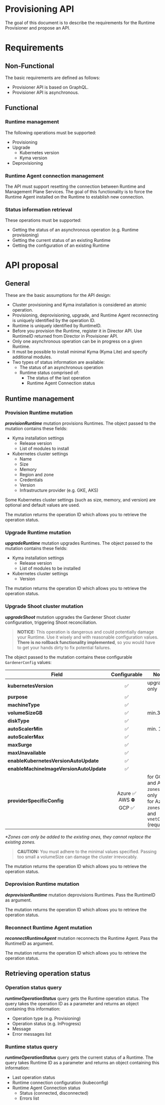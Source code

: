 # Provisioning API

The goal of this document is to describe the requirements for the Runtime Provisioner and propose an API. 

# Requirements

## Non-Functional

The basic requirements are defined as follows:

- Provisioner API is based on GraphQL. 
- Provisioner API is asynchronous.

## Functional

### Runtime management

The following operations must be supported:

- Provisioning
- Upgrade
  - Kubernetes version
  - Kyma version
- Deprovisioning

### Runtime Agent connection management

The API must support resetting the connection between Runtime and Management Plane Services. The goal of this functionality is to force the Runtime Agent installed on the Runtime to establish new connection.

### Status information retrieval

These operations must be supported:

- Getting the status of an asynchronous operation (e.g. Runtime provisioning)
- Getting the current status of an existing Runtime
- Getting the configuration of an existing Runtime

# API proposal

## General 

These are the basic assumptions for the API design:

- Cluster provisioning and Kyma installation is considered an atomic operation.
- Provisioning, deprovisioning, upgrade, and Runtime Agent reconnecting is uniquely identified by the operation ID.
- Runtime is uniquely identified by RuntimeID.
- Before you provision the Runtime, register it in Director API. Use RuntimeID returned from Director in Provisioner API.
- Only one asynchronous operation can be in progress on a given Runtime.  
- It must be possible to install minimal Kyma  (Kyma Lite) and specify additional modules.
- Two types of status information are available:
  - The status of an asynchronous operation
  - Runtime status comprised of:
    - The status of the last operation
    - Runtime Agent Connection status

## Runtime management

### Provision Runtime mutation

***provisionRuntime*** mutation provisions Runtimes. The object passed to the mutation contains these fields:

- Kyma installation settings
  - Release version
  - List of modules to install
- Kubernetes cluster settings
  - Name
  - Size
  - Memory
  - Region and zone
  - Credentials
  - Version
  - Infrastructure provider (e.g. GKE, AKS)

Some Kubernetes cluster settings (such as size, memory, and version) are optional and default values are used.

The mutation returns the operation ID which allows you to retrieve the operation status.

### Upgrade Runtime mutation

***upgradeRuntime*** mutation upgrades Runtimes. The object passed to the mutation contains these fields:

- Kyma installation settings
  - Release version
  - List of modules to be installed
- Kubernetes cluster settings
  - Version

The mutation returns the operation ID which allows you to retrieve the operation status.

### Upgrade Shoot cluster mutation

***upgradeShoot*** mutation upgrades the Gardener Shoot cluster configuration, triggering Shoot reconciliation.

>**NOTICE:** This operation is dangerous and could potentially damage your Runtime. Use it wisely and with reasonable configuration values. **There is no rollback functionality implemented**, so you would have to get your hands dirty to fix potential failures.

The object passed to the mutation contains these configurable `GardenerConfig` values:

| Field                                 |                                       Configurable                         | Note         |
| ------------------------------------- | :------------------------------------------------------------------------: | ------------ |
| **kubernetesVersion**                   |                                    ✅                                    | upgrade only |
| **purpose**                             |                                    ✅                                    |              |
| **machineType**                         |                                    ✅                                    |              |
| **volumeSizeGB**                        |                                    ✅                                    | min.35GB     |
| **diskType**                            |                                    ✅                                    |              |
| **autoScalerMin**                       |                                    ✅                                    | min. 1       |
| **autoScalerMax**                       |                                    ✅                                    |              |
| **maxSurge**                            |                                    ✅                                    |              |
| **maxUnavailable**                      |                                    ✅                                    |              |
| **enableKubernetesVersionAutoUpdate**   |                                    ✅                                    |              |
| **enableMachineImageVersionAutoUpdate** |                                    ✅                                    |              |
| **providerSpecificConfig**              | Azure ✅ <br/> AWS ⛔️ <br/> GCP ✅                                       | for GCP and AWS: `zones`* only <br> for Azure: `zones`* and `vnetCidr` (required) |

_*Zones can only be added to the existing ones, they cannot replace the existing zones._

> **CAUTION:** You must adhere to the minimal values specified. Passing too small a volumeSize can damage the cluster irrevocably. 

The mutation returns the operation ID which allows you to retrieve the operation status.

### Deprovision Runtime mutation

***deprovisionRuntime*** mutation deprovisions Runtimes. Pass the RuntimeID as argument. 

The mutation returns the operation ID which allows you to retrieve the operation status.

### Reconnect Runtime Agent mutation

***reconnectRuntimeAgent*** mutation reconnects the Runtime Agent. Pass the RuntimeID as argument. 

The mutation returns the operation ID which allows you to retrieve the operation status.

## Retrieving operation status

### Operation status query

***runtimeOperationStatus*** query gets the Runtime operation status. The query takes the operation ID as a parameter and returns an object containing this information:

- Operation type (e.g. Provisioning)
- Operation status (e.g. InProgress)
- Message
- Error messages list

### Runtime status query

***runtimeOperationStatus*** query gets the current status of a Runtime. The query takes Runtime ID as a parameter and returns an object containing this information:

- Last operation status
- Runtime connection configuration (kubeconfig)
- Runtime Agent Connection status
  - Status (connected, disconnected)
  - Errors list